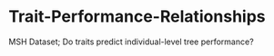 # Trait-Performance-Relationships
MSH Dataset; Do traits predict individual-level tree performance?
